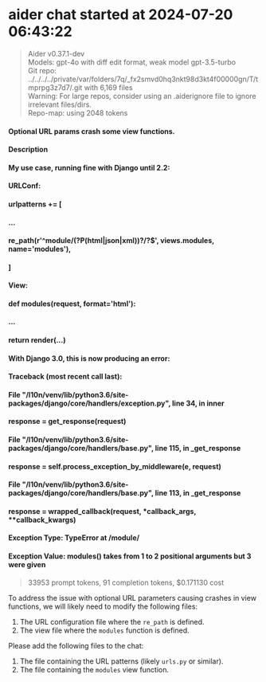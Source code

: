 
# aider chat started at 2024-07-20 06:43:22

> Aider v0.37.1-dev  
> Models: gpt-4o with diff edit format, weak model gpt-3.5-turbo  
> Git repo: ../../../../private/var/folders/7q/_fx2smvd0hq3nkt98d3kt4f00000gn/T/tmprpg3z7d7/.git with 6,169 files  
> Warning: For large repos, consider using an .aiderignore file to ignore irrelevant files/dirs.  
> Repo-map: using 2048 tokens  

#### Optional URL params crash some view functions.  
#### Description  
#### 	  
#### My use case, running fine with Django until 2.2:  
#### URLConf:  
#### urlpatterns += [  
#### 	...  
#### 	re_path(r'^module/(?P<format>(html|json|xml))?/?$', views.modules, name='modules'),  
#### ]  
#### View:  
#### def modules(request, format='html'):  
#### 	...  
#### 	return render(...)  
#### With Django 3.0, this is now producing an error:  
#### Traceback (most recent call last):  
####  File "/l10n/venv/lib/python3.6/site-packages/django/core/handlers/exception.py", line 34, in inner  
#### 	response = get_response(request)  
####  File "/l10n/venv/lib/python3.6/site-packages/django/core/handlers/base.py", line 115, in _get_response  
#### 	response = self.process_exception_by_middleware(e, request)  
####  File "/l10n/venv/lib/python3.6/site-packages/django/core/handlers/base.py", line 113, in _get_response  
#### 	response = wrapped_callback(request, *callback_args, **callback_kwargs)  
#### Exception Type: TypeError at /module/  
#### Exception Value: modules() takes from 1 to 2 positional arguments but 3 were given  
> 33953 prompt tokens, 91 completion tokens, $0.171130 cost  

To address the issue with optional URL parameters causing crashes in view functions, we will likely need to modify the following files:

1. The URL configuration file where the `re_path` is defined.
2. The view file where the `modules` function is defined.

Please add the following files to the chat:

1. The file containing the URL patterns (likely `urls.py` or similar).
2. The file containing the `modules` view function.

